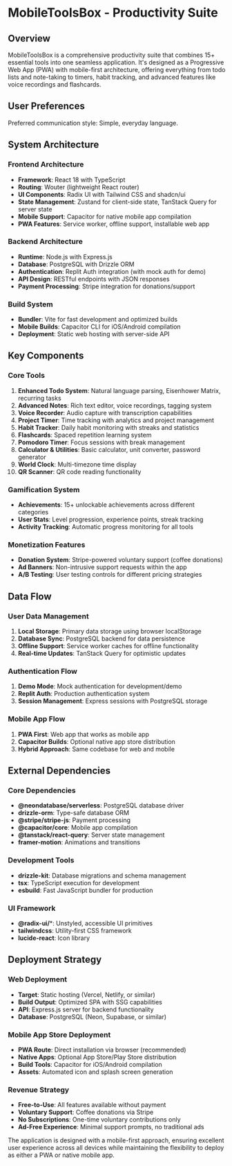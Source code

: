 # MobileToolsBox - Productivity Suite

## Overview

MobileToolsBox is a comprehensive productivity suite that combines 15+ essential tools into one seamless application. It's designed as a Progressive Web App (PWA) with mobile-first architecture, offering everything from todo lists and note-taking to timers, habit tracking, and advanced features like voice recordings and flashcards.

## User Preferences

Preferred communication style: Simple, everyday language.

## System Architecture

### Frontend Architecture
- **Framework**: React 18 with TypeScript
- **Routing**: Wouter (lightweight React router)
- **UI Components**: Radix UI with Tailwind CSS and shadcn/ui
- **State Management**: Zustand for client-side state, TanStack Query for server state
- **Mobile Support**: Capacitor for native mobile app compilation
- **PWA Features**: Service worker, offline support, installable web app

### Backend Architecture
- **Runtime**: Node.js with Express.js
- **Database**: PostgreSQL with Drizzle ORM
- **Authentication**: Replit Auth integration (with mock auth for demo)
- **API Design**: RESTful endpoints with JSON responses
- **Payment Processing**: Stripe integration for donations/support

### Build System
- **Bundler**: Vite for fast development and optimized builds
- **Mobile Builds**: Capacitor CLI for iOS/Android compilation
- **Deployment**: Static web hosting with server-side API

## Key Components

### Core Tools
1. **Enhanced Todo System**: Natural language parsing, Eisenhower Matrix, recurring tasks
2. **Advanced Notes**: Rich text editor, voice recordings, tagging system
3. **Voice Recorder**: Audio capture with transcription capabilities
4. **Project Timer**: Time tracking with analytics and project management
5. **Habit Tracker**: Daily habit monitoring with streaks and statistics
6. **Flashcards**: Spaced repetition learning system
7. **Pomodoro Timer**: Focus sessions with break management
8. **Calculator & Utilities**: Basic calculator, unit converter, password generator
9. **World Clock**: Multi-timezone time display
10. **QR Scanner**: QR code reading functionality

### Gamification System
- **Achievements**: 15+ unlockable achievements across different categories
- **User Stats**: Level progression, experience points, streak tracking
- **Activity Tracking**: Automatic progress monitoring for all tools

### Monetization Features
- **Donation System**: Stripe-powered voluntary support (coffee donations)
- **Ad Banners**: Non-intrusive support requests within the app
- **A/B Testing**: User testing controls for different pricing strategies

## Data Flow

### User Data Management
1. **Local Storage**: Primary data storage using browser localStorage
2. **Database Sync**: PostgreSQL backend for data persistence
3. **Offline Support**: Service worker caches for offline functionality
4. **Real-time Updates**: TanStack Query for optimistic updates

### Authentication Flow
1. **Demo Mode**: Mock authentication for development/demo
2. **Replit Auth**: Production authentication system
3. **Session Management**: Express sessions with PostgreSQL storage

### Mobile App Flow
1. **PWA First**: Web app that works as mobile app
2. **Capacitor Builds**: Optional native app store distribution
3. **Hybrid Approach**: Same codebase for web and mobile

## External Dependencies

### Core Dependencies
- **@neondatabase/serverless**: PostgreSQL database driver
- **drizzle-orm**: Type-safe database ORM
- **@stripe/stripe-js**: Payment processing
- **@capacitor/core**: Mobile app compilation
- **@tanstack/react-query**: Server state management
- **framer-motion**: Animations and transitions

### Development Tools
- **drizzle-kit**: Database migrations and schema management
- **tsx**: TypeScript execution for development
- **esbuild**: Fast JavaScript bundler for production

### UI Framework
- **@radix-ui/***: Unstyled, accessible UI primitives
- **tailwindcss**: Utility-first CSS framework
- **lucide-react**: Icon library

## Deployment Strategy

### Web Deployment
- **Target**: Static hosting (Vercel, Netlify, or similar)
- **Build Output**: Optimized SPA with SSG capabilities
- **API**: Express.js server for backend functionality
- **Database**: PostgreSQL (Neon, Supabase, or similar)

### Mobile App Store Deployment
- **PWA Route**: Direct installation via browser (recommended)
- **Native Apps**: Optional App Store/Play Store distribution
- **Build Tools**: Capacitor for iOS/Android compilation
- **Assets**: Automated icon and splash screen generation

### Revenue Strategy
- **Free-to-Use**: All features available without payment
- **Voluntary Support**: Coffee donations via Stripe
- **No Subscriptions**: One-time voluntary contributions only
- **Ad-Free Experience**: Minimal support prompts, no traditional ads

The application is designed with a mobile-first approach, ensuring excellent user experience across all devices while maintaining the flexibility to deploy as either a PWA or native mobile app.